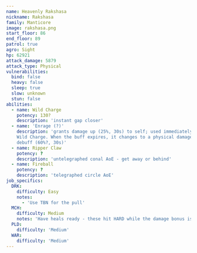 ```yaml
---
name: Heavenly Rakshasa
nickname: Rakshasa
family: Manticore
image: rakshasa.png
start_floor: 86
end_floor: 89
patrol: true
agro: Sight
hp: 62921
attack_damage: 5879
attack_type: Physical
vulnerabilities:
  bind: false
  heavy: false
  sleep: true
  slow: unknown
  stun: false
abilities:
  - name: Wild Charge
    potency: 130?
    description: 'instant gap closer'
  - name: 'Enrage (?)'
    description: 'grants damage up (25%, 30s) to self; used immediately after
    Wild Charge. When the buff expires, it changes to a physical damage down
    debuff (60%?, 30s)'
  - name: Ripper Claw
    potency: ?
    description: 'untelegraphed conal AoE - get away or behind'
  - name: Fireball
    potency: ?
    description: 'telegraphed circle AoE'
job_specifics:
  DRK:
    difficulty: Easy
    notes:
      - 'Use TBN for the pull'
  MCH:
    difficulty: Medium
    notes: 'Have heals ready - these hit HARD while the damage bonus is up'
  PLD:
    difficulty: 'Medium'
  WAR:
    difficulty: 'Medium'
---
```

